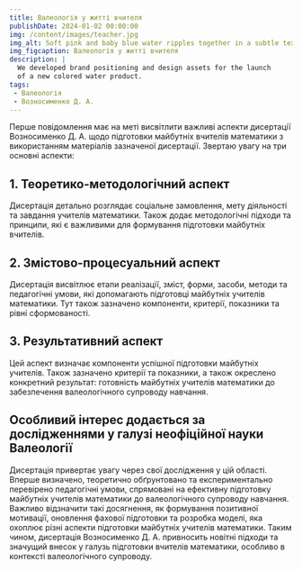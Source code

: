 ```yaml
---
title: Валеологія у житті вчителя
publishDate: 2024-01-02 00:00:00
img: /content/images/teacher.jpg
img_alt: Soft pink and baby blue water ripples together in a subtle texture.
img_figcaption: Валеологія у житті вчителя
description: |
  We developed brand positioning and design assets for the launch
  of a new colored water product.
tags:
 - Валеологія
 - Возносименко Д. А.
---
```


Перше повідомлення має на меті висвітлити важливі аспекти дисертації Возносименко Д. А. щодо підготовки майбутніх вчителів математики з використанням матеріалів зазначеної дисертації. Звертаю увагу на три основні аспекти:

## 1. Теоретико-методологічний аспект

Дисертація детально розглядає соціальне замовлення, мету діяльності та завдання учителів математики. Також додає методологічні підходи та принципи, які є важливими для формування підготовки майбутніх вчителів.

## 2. Змістово-процесуальний аспект

Дисертація висвітлює етапи реалізації, зміст, форми, засоби, методи та педагогічні умови, які допомагають підготовці майбутніх учителів математики. Тут також зазначено компоненти, критерії, показники та рівні сформованості.

## 3. Результативний аспект

Цей аспект визначає компоненти успішної підготовки майбутніх учителів. Також зазначено критерії та показники, а також окреслено конкретний результат: готовність майбутніх учителів математики до забезпечення валеологічного супроводу навчання.

## Особливий інтерес додається за дослідженнями у галузі неофіційної науки Валеології

Дисертація привертає увагу через свої дослідження у цій області. Вперше визначено, теоретично обґрунтовано та експериментально перевірено педагогічні умови, спрямовані на ефективну підготовку майбутніх учителів математики до валеологічного супроводу навчання. Важливо відзначити такі досягнення, як формування позитивної мотивації, оновлення фахової підготовки та розробка моделі, яка охоплює різні аспекти підготовки майбутніх учителів математики.
Таким чином, дисертація Возносименко Д. А. привносить новітні підходи та значущий внесок у галузь підготовки вчителів математики, особливо в контексті валеологічного супроводу.
